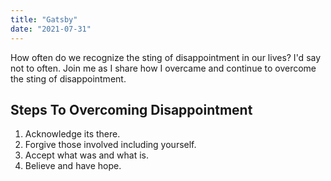 ```yaml
---
title: "Gatsby"
date: "2021-07-31"
---
```


How often do we recognize the sting of disappointment in our lives? I'd say not to often.
Join me as I share how I overcame and continue to overcome the sting of disappointment.

## Steps To Overcoming Disappointment

1. Acknowledge its there.
2. Forgive those involved including yourself.
3. Accept what was and what is.
4. Believe and have hope.